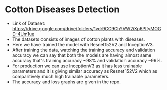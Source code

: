 # Cotton Diseases Detection
* Link of Dataset: https://drive.google.com/drive/folders/1vdr9CC9ChYVW2iXp6PlfyMOGD-4Um1ue
* The datasets consists of images of cotton plants with diseases.
* Here we have trained the model with Resnet152V2 and InceptionV3.
* After training the data, watching the training accuracy and validation accuracy we can say that both the models are having almost same accuracy that's training accuracy ~98% and validation accuracy ~96%.
* For production we can use InceptionV3 as it has less trainable parameters and it is giving similar accuracy as Resnet152V2 which as comparitively much high trainable parameters.
* The accuracy and loss graphs are given in the repo.
